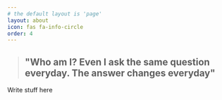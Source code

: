```yaml
---
# the default layout is 'page'
layout: about
icon: fas fa-info-circle
order: 4
---
```


> ## "Who am I? Even I ask the same question everyday. The answer changes everyday"

Write stuff here
